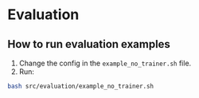 # Evaluation

## How to run evaluation examples
1. Change the config in the `example_no_trainer.sh` file.
2. Run:
```bash
bash src/evaluation/example_no_trainer.sh
```
